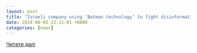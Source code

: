 ```yaml
---
layout: post
title: "Israeli company using ’Batman technology’ to fight disinformation prepares for Nasdaq launch"
date: 2024-08-05 22:11:01 +0000
categories: [news]
---
```


[Читати далі](https://www.jewishnews.co.uk/israeli-company-using-batman-technology-to-fight-disinformation-prepares-for-nasdaq-launch/)

